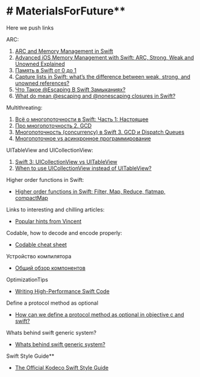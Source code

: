 # # MaterialsForFuture**
Here we push links

ARC:
   1) [ARC and Memory Management in Swift](https://www.kodeco.com/966538-arc-and-memory-management-in-swift)
   2) [Advanced iOS Memory Management with Swift: ARC, Strong, Weak and Unowned Explained](https://www.vadimbulavin.com/swift-memory-management-arc-strong-weak-and-unowned/)
   3) [Память в Swift от 0 до 1](https://habr.com/ru/company/hh/blog/546856/)
   4) [Capture lists in Swift: what’s the difference between weak, strong, and unowned references?](https://www.hackingwithswift.com/articles/179/capture-lists-in-swift-whats-the-difference-between-weak-strong-and-unowned-references)
   5) [Что Такое @Escaping В Swift Замыканиях?](https://swiftbook.ru/post/tutorials/escaping-in-closures-in-swift/)
   6) [What do mean @escaping and @nonescaping closures in Swift?](https://medium.com/swiftcommmunity/what-do-mean-escaping-and-nonescaping-closures-in-swift-d404d721f39d)


Multithreating:
   1) [Всё о многопоточности в Swift: Часть 1: Настоящее](https://medium.com/@alexey_nenastev/всё-о-многопоточности-в-swift-часть-1-настоящее-f0b4d5718877)
   2) [Про многопоточность 2. GCD](https://habr.com/ru/post/578752/)
   3) [Многопоточность (concurrency) в Swift 3. GCD и Dispatch Queues](https://habr.com/ru/post/320152/)
   4) [Многопоточное vs асинхронное программирование](https://ru.stackoverflow.com/questions/445768/Многопоточное-vs-асинхронное-программирование)

   
UITableView and UICollectionView:
   1) [Swift 3: UICollectionView vs UITableView](https://medium.com/@nitpaxy/swift-3-uicollectionview-vs-uitableview-9909bbc0ec66)
   2) [When to use UICollectionView instead of UITableView?](https://stackoverflow.com/questions/23078847/when-to-use-uicollectionview-instead-of-uitableview)
   
   
Higher order functions in Swift:
 - [Higher order functions in Swift: Filter, Map, Reduce, flatmap, compactMap](https://abhimuralidharan.medium.com/higher-order-functions-in-swift-filter-map-reduce-flatmap-1837646a63e8)


Links to interesting and chilling articles:
 - [Popular hints from Vincent](https://www.swiftwithvincent.com/tips/closures-and-capture-lists)

 
Codable, how to decode and encode properly:
 - [Codable cheat sheet](https://www.hackingwithswift.com/articles/119/codable-cheat-sheet)


Устройство компилятора
 - [Общий обзор компонентов](https://habr.com/ru/companies/e-legion/articles/438204/)


OptimizationTips
 - [Writing High-Performance Swift Code](https://github.com/apple/swift/blob/main/docs/OptimizationTips.rst)


Define a protocol method as optional
 - [How can we define a protocol method as optional in objective c and swift?](https://medium.com/@karthianandhanit/how-can-we-define-a-protocol-method-as-optional-in-objective-c-and-swift-dcde754b0b9a)


Whats behind swift generic system?
 - [Whats behind swift generic system?](https://nekitosss.github.io/programming/2019-05-12-swift-generics/)


Swift Style Guide**
 - [The Official Kodeco Swift Style Guide](https://github.com/kodecocodes/swift-style-guide#memory-management)
